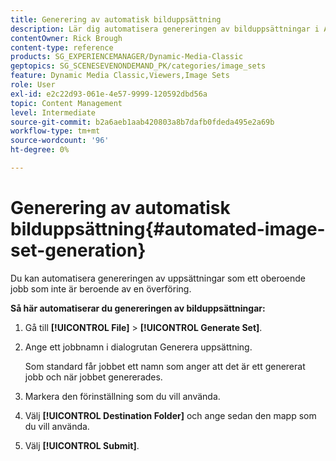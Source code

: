 ```yaml
---
title: Generering av automatisk bilduppsättning
description: Lär dig automatisera genereringen av bilduppsättningar i Adobe Dynamic Media Classic.
contentOwner: Rick Brough
content-type: reference
products: SG_EXPERIENCEMANAGER/Dynamic-Media-Classic
geptopics: SG_SCENESEVENONDEMAND_PK/categories/image_sets
feature: Dynamic Media Classic,Viewers,Image Sets
role: User
exl-id: e2c22d93-061e-4e57-9999-120592dbd56a
topic: Content Management
level: Intermediate
source-git-commit: b2a6aeb1aab420803a8b7dafb0fdeda495e2a69b
workflow-type: tm+mt
source-wordcount: '96'
ht-degree: 0%

---
```


# Generering av automatisk bilduppsättning{#automated-image-set-generation}

<!-- 

Comment Type: remark
Last Modified By: 
Last Modified Date: 

<p>New for 6.5</p>

 -->

Du kan automatisera genereringen av uppsättningar som ett oberoende jobb som inte är beroende av en överföring.

**Så här automatiserar du genereringen av bilduppsättningar:**

1. Gå till **[!UICONTROL File]** > **[!UICONTROL Generate Set]**.
1. Ange ett jobbnamn i dialogrutan Generera uppsättning.

   Som standard får jobbet ett namn som anger att det är ett genererat jobb och när jobbet genererades.

1. Markera den förinställning som du vill använda.
1. Välj **[!UICONTROL Destination Folder]** och ange sedan den mapp som du vill använda.
1. Välj **[!UICONTROL Submit]**.
